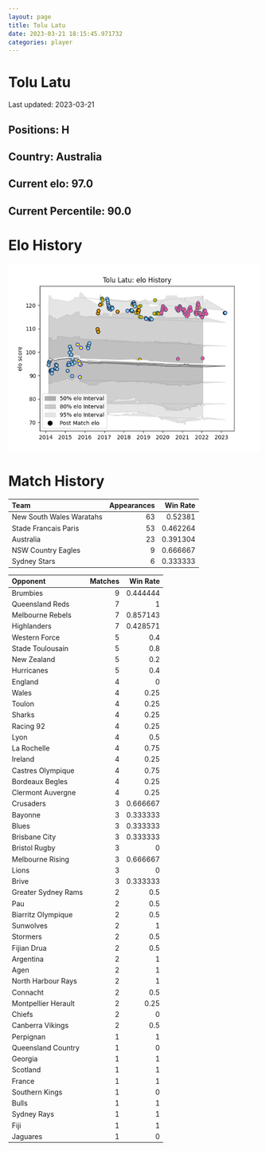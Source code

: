 ```yaml
---  
layout: page  
title: Tolu Latu  
date: 2023-03-21 18:15:45.971732  
categories: player  
---
```

# Tolu Latu


Last updated: 2023-03-21
## Positions: H

## Country: Australia

## Current elo: 97.0

## Current Percentile: 90.0

# Elo History


![elo history](history_ToluLatu.png)
# Match History


| Team                     |   Appearances |   Win Rate |
|:-------------------------|--------------:|-----------:|
| New South Wales Waratahs |            63 |   0.52381  |
| Stade Francais Paris     |            53 |   0.462264 |
| Australia                |            23 |   0.391304 |
| NSW Country Eagles       |             9 |   0.666667 |
| Sydney Stars             |             6 |   0.333333 |

| Opponent            |   Matches |   Win Rate |
|:--------------------|----------:|-----------:|
| Brumbies            |         9 |   0.444444 |
| Queensland Reds     |         7 |   1        |
| Melbourne Rebels    |         7 |   0.857143 |
| Highlanders         |         7 |   0.428571 |
| Western Force       |         5 |   0.4      |
| Stade Toulousain    |         5 |   0.8      |
| New Zealand         |         5 |   0.2      |
| Hurricanes          |         5 |   0.4      |
| England             |         4 |   0        |
| Wales               |         4 |   0.25     |
| Toulon              |         4 |   0.25     |
| Sharks              |         4 |   0.25     |
| Racing 92           |         4 |   0.25     |
| Lyon                |         4 |   0.5      |
| La Rochelle         |         4 |   0.75     |
| Ireland             |         4 |   0.25     |
| Castres Olympique   |         4 |   0.75     |
| Bordeaux Begles     |         4 |   0.25     |
| Clermont Auvergne   |         4 |   0.25     |
| Crusaders           |         3 |   0.666667 |
| Bayonne             |         3 |   0.333333 |
| Blues               |         3 |   0.333333 |
| Brisbane City       |         3 |   0.333333 |
| Bristol Rugby       |         3 |   0        |
| Melbourne Rising    |         3 |   0.666667 |
| Lions               |         3 |   0        |
| Brive               |         3 |   0.333333 |
| Greater Sydney Rams |         2 |   0.5      |
| Pau                 |         2 |   0.5      |
| Biarritz Olympique  |         2 |   0.5      |
| Sunwolves           |         2 |   1        |
| Stormers            |         2 |   0.5      |
| Fijian Drua         |         2 |   0.5      |
| Argentina           |         2 |   1        |
| Agen                |         2 |   1        |
| North Harbour Rays  |         2 |   1        |
| Connacht            |         2 |   0.5      |
| Montpellier Herault |         2 |   0.25     |
| Chiefs              |         2 |   0        |
| Canberra Vikings    |         2 |   0.5      |
| Perpignan           |         1 |   1        |
| Queensland Country  |         1 |   0        |
| Georgia             |         1 |   1        |
| Scotland            |         1 |   1        |
| France              |         1 |   1        |
| Southern Kings      |         1 |   0        |
| Bulls               |         1 |   1        |
| Sydney Rays         |         1 |   1        |
| Fiji                |         1 |   1        |
| Jaguares            |         1 |   0        |